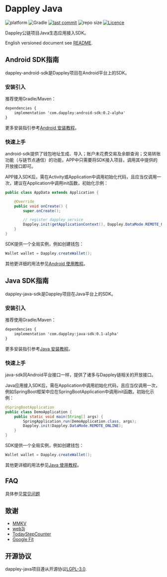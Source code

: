 # Dappley Java

![platform](https://img.shields.io/badge/platform-Android%20%7C%20Java-lightgrey.svg)
![Gradle](https://img.shields.io/badge/Gradle-4.6-brightgreen.svg)
[![last commit](https://img.shields.io/github/last-commit/dappley/dappley-java.svg)](https://github.com/dappley/dappley-java/commits/master)
![repo size](https://img.shields.io/github/repo-size/dappley/dappley-java.svg)
[![Licence](https://img.shields.io/github/license/dappley/dappley-java.svg)](https://github.com/dappley/dappley-java/blob/master/LICENSE)

Dappley公链项目Java生态应用接入SDK。

English versioned document see [README](README.md).

## Android SDK指南
dappley-android-sdk是Dappley项目在Android平台上的SDK。

### 安装引入
推荐使用Gradle/Maven：
```xml
dependencies {
    implementation 'com.dappley:android-sdk:0.2-alpha'
}
```
更多安装指引参考[Android 安装教程](https://github.com/dappley/dappley-java/wiki/android_setup_cn)。

### 快速上手
android-sdk提供了钱包地址生成、导入；账户未花费交易及余额查询；交易转账功能（与链节点通信）的功能，APP中只需要将SDK接入项目，调用其中提供的开放接口即可。

APP接入SDK后，需在Activity或Application中调用初始化代码，且应当仅调用一次，建议在Application中调用init函数，初始化示例：

```java
public class AppData extends Application {

    @Override
    public void onCreate() {
        super.onCreate();

        // register dappley service
        Dappley.init(getApplicationContext(), Dappley.DataMode.REMOTE_ONLINE);
    }
}
```
SDK提供一个全局实例，例如创建钱包：

```java
Wallet wallet = Dappley.createWallet();
```
其他更详细的用法参见[Android 使用教程](https://github.com/dappley/dappley-java/wiki/android_tutorial_cn)。

## Java SDK指南
dappley-java-sdk是Dappley项目在Java平台上的SDK。

### 安装引入
推荐使用Gradle/Maven：
```xml
dependencies {
    implementation 'com.dappley:java-sdk:0.1-alpha'
}
```
更多安装指引参考[Java 安装教程](https://github.com/dappley/dappley-java/wiki/java_setup_cn)。

### 快速上手
java-sdk同Android平台接口一样，提供了诸多与Dappley链相关的开放接口。

Java应用接入SDK后，需在Application中调用初始化代码，且应当仅调用一次，例如SpringBoot框架中应在SpringBootApplication中调用init函数。初始化示例：

```java
@SpringBootApplication
public class DemoApplication {
    public static void main(String[] args) {
        SpringApplication.run(DemoApplication.class, args);
        Dappley.init(Dappley.DataMode.REMOTE_ONLINE);
    }
}
```

SDK提供一个全局实例，例如创建钱包：

```java
Wallet wallet = Dappley.createWallet();
```
其他更详细的用法参见[Java 使用教程](https://github.com/dappley/dappley-java/wiki/java_tutorial_cn)。

## FAQ
具体参见[常见问题](https://github.com/dappley/dappley-java/wiki/FAQ_cn)

## 致谢
* [MMKV](https://github.com/Tencent/MMKV)
* [web3j](https://github.com/web3j/web3j)
* [TodayStepCounter](https://github.com/jiahongfei/TodayStepCounter)
* [Google Fit](https://www.google.com/fit)

## 开源协议
dappley-java项目遵从开源协议[LGPL-3.0](https://www.gnu.org/licenses/lgpl-3.0.en.html).